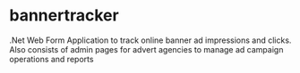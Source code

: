 # bannertracker
.Net Web Form Application to track online banner ad impressions and clicks. Also consists of admin pages for advert agencies to manage ad campaign operations and reports
